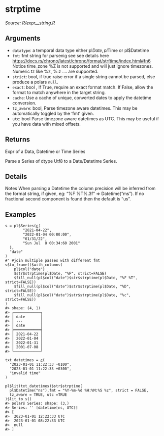 # strptime

*Source: [R/expr__string.R](https://github.com/pola-rs/r-polars/tree/main/R/expr__string.R)*

## Arguments

- `datatype`: a temporal data type either pl$Date, pl$Time or pl$Datetime
- `fmt`: fmt string for parsenig see see details here https://docs.rs/chrono/latest/chrono/format/strftime/index.html#fn6 Notice time_zone %Z is not supported and will just ignore timezones. Numeric tz like %z, %:z .... are supported.
- `strict`: bool, if true raise error if a single string cannot be parsed, else produce a polars `null`.
- `exact`: bool , If True, require an exact format match. If False, allow the format to match anywhere in the target string.
- `cache`: Use a cache of unique, converted dates to apply the datetime conversion.
- `tz_aware`: bool, Parse timezone aware datetimes. This may be automatically toggled by the ‘fmt’ given.
- `utc`: bool Parse timezone aware datetimes as UTC. This may be useful if you have data with mixed offsets.

## Returns

Expr of a Data, Datetime or Time Series

Parse a Series of dtype Utf8 to a Date/Datetime Series.

## Details

Notes When parsing a Datetime the column precision will be inferred from the format string, if given, eg: “%F %T%.3f” => Datetime(“ms”). If no fractional second component is found then the default is “us”.

## Examples

<pre class='r-example'><code><span class='r-in'><span><span class='va'>s</span> <span class='op'>=</span> <span class='va'>pl</span><span class='op'>$</span><span class='fu'>Series</span><span class='op'>(</span><span class='fu'><a href='https://rdrr.io/r/base/c.html'>c</a></span><span class='op'>(</span></span></span>
<span class='r-in'><span>        <span class='st'>"2021-04-22"</span>,</span></span>
<span class='r-in'><span>        <span class='st'>"2022-01-04 00:00:00"</span>,</span></span>
<span class='r-in'><span>        <span class='st'>"01/31/22"</span>,</span></span>
<span class='r-in'><span>        <span class='st'>"Sun Jul  8 00:34:60 2001"</span></span></span>
<span class='r-in'><span>  <span class='op'>)</span>,</span></span>
<span class='r-in'><span>  <span class='st'>"date"</span></span></span>
<span class='r-in'><span><span class='op'>)</span></span></span>
<span class='r-in'><span><span class='co'>#' #join multiple passes with different fmt</span></span></span>
<span class='r-in'><span><span class='va'>s</span><span class='op'>$</span><span class='fu'>to_frame</span><span class='op'>(</span><span class='op'>)</span><span class='op'>$</span><span class='fu'>with_columns</span><span class='op'>(</span></span></span>
<span class='r-in'><span>    <span class='va'>pl</span><span class='op'>$</span><span class='fu'>col</span><span class='op'>(</span><span class='st'>"date"</span><span class='op'>)</span></span></span>
<span class='r-in'><span>    <span class='op'>$</span><span class='va'>str</span><span class='op'>$</span><span class='fu'>strptime</span><span class='op'>(</span><span class='va'>pl</span><span class='op'>$</span><span class='va'>Date</span>, <span class='st'>"%F"</span>, strict<span class='op'>=</span><span class='cn'>FALSE</span><span class='op'>)</span></span></span>
<span class='r-in'><span>    <span class='op'>$</span><span class='fu'>fill_null</span><span class='op'>(</span><span class='va'>pl</span><span class='op'>$</span><span class='fu'>col</span><span class='op'>(</span><span class='st'>"date"</span><span class='op'>)</span><span class='op'>$</span><span class='va'>str</span><span class='op'>$</span><span class='fu'>strptime</span><span class='op'>(</span><span class='va'>pl</span><span class='op'>$</span><span class='va'>Date</span>, <span class='st'>"%F %T"</span>, strict<span class='op'>=</span><span class='cn'>FALSE</span><span class='op'>)</span><span class='op'>)</span></span></span>
<span class='r-in'><span>    <span class='op'>$</span><span class='fu'>fill_null</span><span class='op'>(</span><span class='va'>pl</span><span class='op'>$</span><span class='fu'>col</span><span class='op'>(</span><span class='st'>"date"</span><span class='op'>)</span><span class='op'>$</span><span class='va'>str</span><span class='op'>$</span><span class='fu'>strptime</span><span class='op'>(</span><span class='va'>pl</span><span class='op'>$</span><span class='va'>Date</span>, <span class='st'>"%D"</span>, strict<span class='op'>=</span><span class='cn'>FALSE</span><span class='op'>)</span><span class='op'>)</span></span></span>
<span class='r-in'><span>    <span class='op'>$</span><span class='fu'>fill_null</span><span class='op'>(</span><span class='va'>pl</span><span class='op'>$</span><span class='fu'>col</span><span class='op'>(</span><span class='st'>"date"</span><span class='op'>)</span><span class='op'>$</span><span class='va'>str</span><span class='op'>$</span><span class='fu'>strptime</span><span class='op'>(</span><span class='va'>pl</span><span class='op'>$</span><span class='va'>Date</span>, <span class='st'>"%c"</span>, strict<span class='op'>=</span><span class='cn'>FALSE</span><span class='op'>)</span><span class='op'>)</span></span></span>
<span class='r-in'><span><span class='op'>)</span></span></span>
<span class='r-out co'><span class='r-pr'>#&gt;</span> shape: (4, 1)</span>
<span class='r-out co'><span class='r-pr'>#&gt;</span> ┌────────────┐</span>
<span class='r-out co'><span class='r-pr'>#&gt;</span> │ date       │</span>
<span class='r-out co'><span class='r-pr'>#&gt;</span> │ ---        │</span>
<span class='r-out co'><span class='r-pr'>#&gt;</span> │ date       │</span>
<span class='r-out co'><span class='r-pr'>#&gt;</span> ╞════════════╡</span>
<span class='r-out co'><span class='r-pr'>#&gt;</span> │ 2021-04-22 │</span>
<span class='r-out co'><span class='r-pr'>#&gt;</span> │ 2022-01-04 │</span>
<span class='r-out co'><span class='r-pr'>#&gt;</span> │ 2022-01-31 │</span>
<span class='r-out co'><span class='r-pr'>#&gt;</span> │ 2001-07-08 │</span>
<span class='r-out co'><span class='r-pr'>#&gt;</span> └────────────┘</span>
<span class='r-in'><span></span></span>
<span class='r-in'><span><span class='va'>txt_datetimes</span> <span class='op'>=</span> <span class='fu'><a href='https://rdrr.io/r/base/c.html'>c</a></span><span class='op'>(</span></span></span>
<span class='r-in'><span>  <span class='st'>"2023-01-01 11:22:33 -0100"</span>,</span></span>
<span class='r-in'><span>  <span class='st'>"2023-01-01 11:22:33 +0300"</span>,</span></span>
<span class='r-in'><span>  <span class='st'>"invalid time"</span></span></span>
<span class='r-in'><span><span class='op'>)</span></span></span>
<span class='r-in'><span></span></span>
<span class='r-in'><span><span class='va'>pl</span><span class='op'>$</span><span class='fu'>lit</span><span class='op'>(</span><span class='va'>txt_datetimes</span><span class='op'>)</span><span class='op'>$</span><span class='va'>str</span><span class='op'>$</span><span class='fu'>strptime</span><span class='op'>(</span></span></span>
<span class='r-in'><span>  <span class='va'>pl</span><span class='op'>$</span><span class='fu'>Datetime</span><span class='op'>(</span><span class='st'>"ns"</span><span class='op'>)</span>,fmt <span class='op'>=</span> <span class='st'>"%Y-%m-%d %H:%M:%S %z"</span>, strict <span class='op'>=</span> <span class='cn'>FALSE</span>,</span></span>
<span class='r-in'><span>  tz_aware <span class='op'>=</span> <span class='cn'>TRUE</span>, utc <span class='op'>=</span><span class='cn'>TRUE</span></span></span>
<span class='r-in'><span><span class='op'>)</span><span class='op'>$</span><span class='fu'>lit_to_s</span><span class='op'>(</span><span class='op'>)</span></span></span>
<span class='r-out co'><span class='r-pr'>#&gt;</span> polars Series: shape: (3,)</span>
<span class='r-out co'><span class='r-pr'>#&gt;</span> Series: '' [datetime[ns, UTC]]</span>
<span class='r-out co'><span class='r-pr'>#&gt;</span> [</span>
<span class='r-out co'><span class='r-pr'>#&gt;</span> 	2023-01-01 12:22:33 UTC</span>
<span class='r-out co'><span class='r-pr'>#&gt;</span> 	2023-01-01 08:22:33 UTC</span>
<span class='r-out co'><span class='r-pr'>#&gt;</span> 	null</span>
<span class='r-out co'><span class='r-pr'>#&gt;</span> ]</span>
 </code></pre>